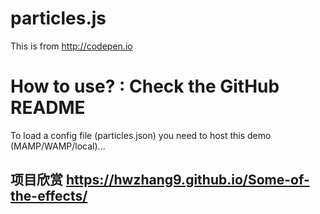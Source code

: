 particles.js
===
This is from http://codepen.io

How to use? : Check the GitHub README
=

To load a config file (particles.json) you need to host this demo (MAMP/WAMP/local)... 
## 项目欣赏 https://hwzhang9.github.io/Some-of-the-effects/
